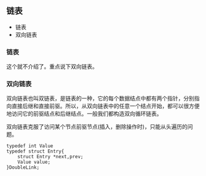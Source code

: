 
## 链表

* 链表
* 双向链表

### 链表

这个就不介绍了。重点说下双向链表。


### 双向链表

双向链表也叫双链表，是链表的一种，它的每个数据结点中都有两个指针，分别指向直接后继和直接前驱。所以，从双向链表中的任意一个结点开始，都可以很方便地访问它的前驱结点和后继结点。一般我们都构造双向循环链表。

双向链表克服了访问某个节点前驱节点(插入，删除操作时)，只能从头遍历的问题。

```
typedef int Value
typedef struct Entry{
	struct Entry *next,prev;
	Value value;
}DoubleLink;

```



